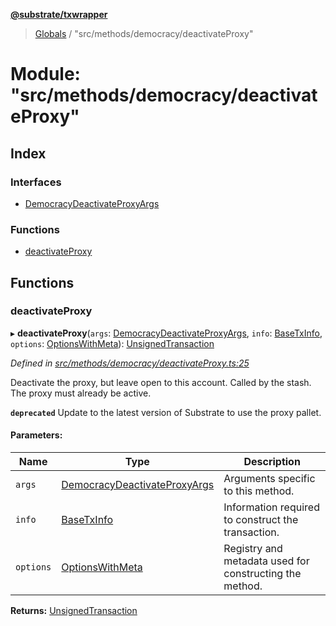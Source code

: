**[@substrate/txwrapper](../README.md)**

> [Globals](../globals.md) / "src/methods/democracy/deactivateProxy"

# Module: "src/methods/democracy/deactivateProxy"

## Index

### Interfaces

* [DemocracyDeactivateProxyArgs](../interfaces/_src_methods_democracy_deactivateproxy_.democracydeactivateproxyargs.md)

### Functions

* [deactivateProxy](_src_methods_democracy_deactivateproxy_.md#deactivateproxy)

## Functions

### deactivateProxy

▸ **deactivateProxy**(`args`: [DemocracyDeactivateProxyArgs](../interfaces/_src_methods_democracy_deactivateproxy_.democracydeactivateproxyargs.md), `info`: [BaseTxInfo](../interfaces/_src_util_types_.basetxinfo.md), `options`: [OptionsWithMeta](../interfaces/_src_util_types_.optionswithmeta.md)): [UnsignedTransaction](../interfaces/_src_util_types_.unsignedtransaction.md)

*Defined in [src/methods/democracy/deactivateProxy.ts:25](https://github.com/paritytech/txwrapper/blob/2a7ffc5/src/methods/democracy/deactivateProxy.ts#L25)*

Deactivate the proxy, but leave open to this account. Called by the stash.
The proxy must already be active.

**`deprecated`** Update to the latest version of Substrate to use the proxy pallet.

#### Parameters:

Name | Type | Description |
------ | ------ | ------ |
`args` | [DemocracyDeactivateProxyArgs](../interfaces/_src_methods_democracy_deactivateproxy_.democracydeactivateproxyargs.md) | Arguments specific to this method. |
`info` | [BaseTxInfo](../interfaces/_src_util_types_.basetxinfo.md) | Information required to construct the transaction. |
`options` | [OptionsWithMeta](../interfaces/_src_util_types_.optionswithmeta.md) | Registry and metadata used for constructing the method. |

**Returns:** [UnsignedTransaction](../interfaces/_src_util_types_.unsignedtransaction.md)
